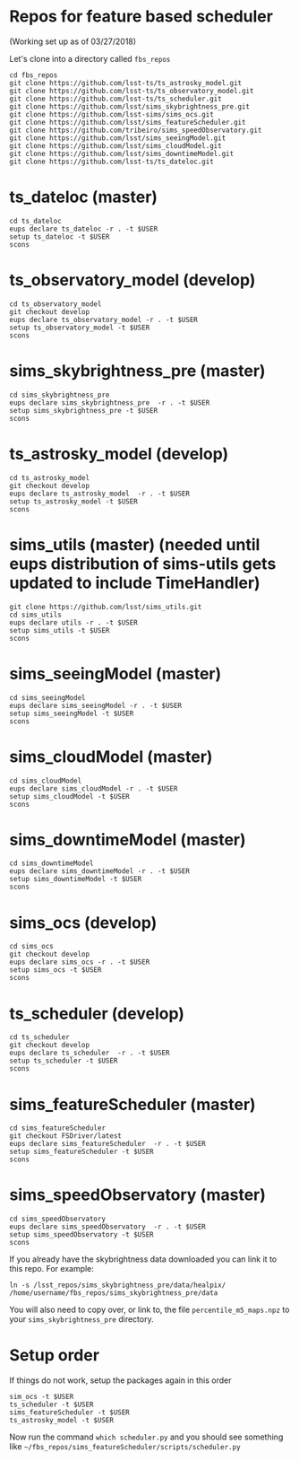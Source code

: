 # Repos for feature based scheduler
(Working set up as of 03/27/2018)

Let's clone into a directory called `fbs_repos`

~~~
cd fbs_repos
git clone https://github.com/lsst-ts/ts_astrosky_model.git
git clone https://github.com/lsst-ts/ts_observatory_model.git
git clone https://github.com/lsst-ts/ts_scheduler.git
git clone https://github.com/lsst/sims_skybrightness_pre.git
git clone https://github.com/lsst-sims/sims_ocs.git
git clone https://github.com/lsst/sims_featureScheduler.git
git clone https://github.com/tribeiro/sims_speedObservatory.git
git clone https://github.com/lsst/sims_seeingModel.git
git clone https://github.com/lsst/sims_cloudModel.git
git clone https://github.com/lsst/sims_downtimeModel.git
git clone https://github.com/lsst-ts/ts_dateloc.git
~~~

# ts_dateloc (master)

```
cd ts_dateloc
eups declare ts_dateloc -r . -t $USER
setup ts_dateloc -t $USER
scons
```

# ts_observatory_model (develop)

```
cd ts_observatory_model
git checkout develop
eups declare ts_observatory_model -r . -t $USER
setup ts_observatory_model -t $USER
scons
```

# sims_skybrightness_pre (master)

```
cd sims_skybrightness_pre
eups declare sims_skybrightness_pre  -r . -t $USER
setup sims_skybrightness_pre -t $USER
scons
```

# ts_astrosky_model (develop)

```
cd ts_astrosky_model 
git checkout develop
eups declare ts_astrosky_model  -r . -t $USER
setup ts_astrosky_model -t $USER
scons
```

# sims_utils (master) (needed until eups distribution of sims-utils gets updated to include TimeHandler)

```
git clone https://github.com/lsst/sims_utils.git
cd sims_utils
eups declare utils -r . -t $USER
setup sims_utils -t $USER
scons
```

# sims_seeingModel (master)

```
cd sims_seeingModel
eups declare sims_seeingModel -r . -t $USER
setup sims_seeingModel -t $USER
scons
```

# sims_cloudModel (master)

```
cd sims_cloudModel
eups declare sims_cloudModel -r . -t $USER
setup sims_cloudModel -t $USER
scons
```

# sims_downtimeModel (master)

```
cd sims_downtimeModel
eups declare sims_downtimeModel -r . -t $USER
setup sims_downtimeModel -t $USER
scons
```

# sims_ocs (develop)

```
cd sims_ocs
git checkout develop
eups declare sims_ocs -r . -t $USER
setup sims_ocs -t $USER
scons
```

# ts_scheduler (develop)

```
cd ts_scheduler 
git checkout develop
eups declare ts_scheduler  -r . -t $USER
setup ts_scheduler -t $USER
scons
```



# sims_featureScheduler (master)

```
cd sims_featureScheduler 
git checkout FSDriver/latest
eups declare sims_featureScheduler  -r . -t $USER
setup sims_featureScheduler -t $USER
scons
```
# sims_speedObservatory (master)

```
cd sims_speedObservatory
eups declare sims_speedObservatory  -r . -t $USER
setup sims_speedObservatory -t $USER
scons
```



If you already have the skybrightness data downloaded you can link it to this repo. For example:

```
ln -s /lsst_repos/sims_skybrightness_pre/data/healpix/ /home/username/fbs_repos/sims_skybrightness_pre/data
```

You will also need to copy over, or link to, the file `percentile_m5_maps.npz` to your `sims_skybrightness_pre` directory.

# Setup order

If things do not work, setup the packages again in this order

```
sim_ocs -t $USER
ts_scheduler -t $USER
sims_featureScheduler -t $USER
ts_astrosky_model -t $USER
```

Now run the command `which scheduler.py` and you should see something like
`~/fbs_repos/sims_featureScheduler/scripts/scheduler.py`
